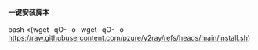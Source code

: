 #### 一键安装脚本

bash <(wget -qO- -o- wget -qO- -o- https://raw.githubusercontent.com/pzure/v2ray/refs/heads/main/install.sh)
